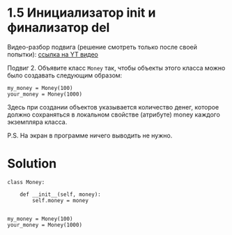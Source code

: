 # 1.5 Инициализатор __init__ и финализатор __del__

Видео-разбор подвига (решение смотреть только после
своей попытки): [ссылка на YT видео](https://youtu.be/nT_sMhJsw1E)

Подвиг 2. Объявите класс `Money` так, чтобы объекты этого
класса можно было создавать следующим образом:
```
my_money = Money(100)
your_money = Money(1000)
```
Здесь при создании объектов указывается количество денег,
которое должно сохраняться в локальном свойстве (атрибуте) 
money каждого экземпляра класса.

P.S. На экран в программе ничего выводить не нужно.

# Solution

```
class Money:
    
    def __init__(self, money):
        self.money = money


my_money = Money(100)
your_money = Money(1000)
```
